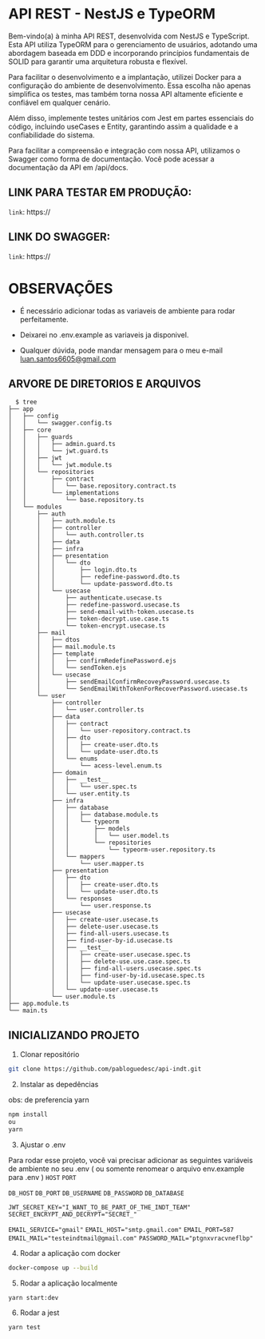 # API REST - NestJS e TypeORM

Bem-vindo(a) à minha API REST, desenvolvida com NestJS e TypeScript. Esta API utiliza TypeORM para o gerenciamento de usuários, adotando uma abordagem baseada em DDD e incorporando princípios fundamentais de SOLID para garantir uma arquitetura robusta e flexível.

Para facilitar o desenvolvimento e a implantação, utilizei Docker para a configuração do ambiente de desenvolvimento. Essa escolha não apenas simplifica os testes, mas também torna nossa API altamente eficiente e confiável em qualquer cenário.

Além disso, implemente testes unitários com Jest em partes essenciais do código, incluindo useCases e Entity, garantindo assim a qualidade e a confiabilidade do sistema.

Para facilitar a compreensão e integração com nossa API, utilizamos o Swagger como forma de documentação. Você pode acessar a documentação da API em /api/docs.

## LINK PARA TESTAR EM PRODUÇÃO:

`link`: https://

## LINK DO SWAGGER:

`link`: https://


# OBSERVAÇÕES

- É necessário adicionar todas as variaveis de ambiente para rodar perfeitamente.

- Deixarei no .env.example as variaveis ja disponivel.

- Qualquer dúvida, pode mandar mensagem para o meu e-mail luan.santos6605@gmail.com


## ARVORE DE DIRETORIOS E ARQUIVOS

```shell
  $ tree
├── app
│   ├── config
│   │   └── swagger.config.ts
│   ├── core
│   │   ├── guards
│   │   │   ├── admin.guard.ts
│   │   │   └── jwt.guard.ts
│   │   ├── jwt
│   │   │   └── jwt.module.ts
│   │   └── repositories
│   │       ├── contract
│   │       │   └── base.repository.contract.ts
│   │       └── implementations
│   │           └── base.repository.ts
│   └── modules
│       ├── auth
│       │   ├── auth.module.ts
│       │   ├── controller
│       │   │   └── auth.controller.ts
│       │   ├── data
│       │   ├── infra
│       │   ├── presentation
│       │   │   └── dto
│       │   │       ├── login.dto.ts
│       │   │       ├── redefine-password.dto.ts
│       │   │       └── update-password.dto.ts
│       │   └── usecase
│       │       ├── authenticate.usecase.ts
│       │       ├── redefine-password.usecase.ts
│       │       ├── send-email-with-token.usecase.ts
│       │       ├── token-decrypt.use.case.ts
│       │       └── token-encrypt.usecase.ts
│       ├── mail
│       │   ├── dtos
│       │   ├── mail.module.ts
│       │   ├── template
│       │   │   ├── confirmRedefinePassword.ejs
│       │   │   └── sendToken.ejs
│       │   └── usecase
│       │       ├── sendEmailConfirmRecoveyPassword.usecase.ts
│       │       └── SendEmailWithTokenForRecoverPassword.usecase.ts
│       └── user
│           ├── controller
│           │   └── user.controller.ts
│           ├── data
│           │   ├── contract
│           │   │   └── user-repository.contract.ts
│           │   ├── dto
│           │   │   ├── create-user.dto.ts
│           │   │   └── update-user.dto.ts
│           │   └── enums
│           │       └── acess-level.enum.ts
│           ├── domain
│           │   ├── __test__
│           │   │   └── user.spec.ts
│           │   └── user.entity.ts
│           ├── infra
│           │   ├── database
│           │   │   ├── database.module.ts
│           │   │   └── typeorm
│           │   │       ├── models
│           │   │       │   └── user.model.ts
│           │   │       └── repositories
│           │   │           └── typeorm-user.repository.ts
│           │   └── mappers
│           │       └── user.mapper.ts
│           ├── presentation
│           │   ├── dto
│           │   │   ├── create-user.dto.ts
│           │   │   └── update-user.dto.ts
│           │   └── responses
│           │       └── user.response.ts
│           ├── usecase
│           │   ├── create-user.usecase.ts
│           │   ├── delete-user.usecase.ts
│           │   ├── find-all-users.usecase.ts
│           │   ├── find-user-by-id.usecase.ts
│           │   ├── __test__
│           │   │   ├── create-user.usecase.spec.ts
│           │   │   ├── delete-use.use.case.spec.ts
│           │   │   ├── find-all-users.usecase.spec.ts
│           │   │   ├── find-user-by-id.usecase.spec.ts
│           │   │   └── update-user.usecase.spec.ts
│           │   └── update-user.usecase.ts
│           └── user.module.ts
├── app.module.ts
└── main.ts
```


## INICIALIZANDO PROJETO

1. Clonar repositório

```bash
git clone https://github.com/pabloguedesc/api-indt.git
```

2. Instalar as depedências

obs: de preferencia yarn

```bash
npm install
ou
yarn
```

3. Ajustar o .env

Para rodar esse projeto, você vai precisar adicionar as seguintes variáveis de ambiente no seu .env ( ou somente renomear o arquivo env.example para .env )
`HOST`
`PORT`

`DB_HOST`
`DB_PORT`
`DB_USERNAME`
`DB_PASSWORD`
`DB_DATABASE`

`JWT_SECRET_KEY="I_WANT_TO_BE_PART_OF_THE_INDT_TEAM"`
`SECRET_ENCRYPT_AND_DECRYPT="SECRET_"`

`EMAIL_SERVICE="gmail"`
`EMAIL_HOST="smtp.gmail.com"`
`EMAIL_PORT=587`
`EMAIL_MAIL="testeindtmail@gmail.com"`
`PASSWORD_MAIL="ptgnxvracvneflbp"`


4. Rodar a aplicação com docker

```bash
docker-compose up --build
```

5. Rodar a aplicação localmente

```bash
yarn start:dev

```

6. Rodar a jest

```bash
yarn test

```
